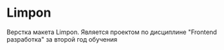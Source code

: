 # Limpon
Верстка макета Limpon. Является проектом по дисциплине "Frontend разработка" за второй год обучения
